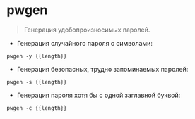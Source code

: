# pwgen

> Генерация удобопроизносимых паролей.

- Генерация случайного пароля с символами:

`pwgen -y {{length}}`

- Генерация безопасных, трудно запоминаемых паролей:

`pwgen -s {{length}}`

- Генерация пароля хотя бы с одной заглавной буквой:

`pwgen -c {{length}}`
